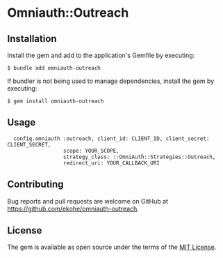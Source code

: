 # Omniauth::Outreach

## Installation

Install the gem and add to the application's Gemfile by executing:

    $ bundle add omniauth-outreach

If bundler is not being used to manage dependencies, install the gem by executing:

    $ gem install omniauth-outreach

## Usage

```
  config.omniauth :outreach, client_id: CLIENT_ID, client_secret: CLIENT_SECRET,
                  scope: YOUR_SCOPE,
                  strategy_class: ::OmniAuth::Strategies::Outreach,
                  redirect_uri: YOUR_CALLBACK_URI
```

## Contributing

Bug reports and pull requests are welcome on GitHub at https://github.com/ekohe/omniauth-outreach.

## License

The gem is available as open source under the terms of the [MIT License](https://opensource.org/licenses/MIT).
